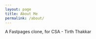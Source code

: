 ```yaml
---
layout: page
title: About Me
permalink: /about/
---
```


A Fastpages clone, for CSA - Tirth Thakkar


